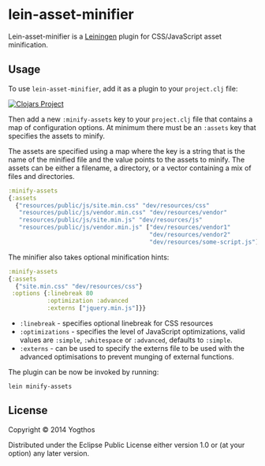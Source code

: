 # lein-asset-minifier

Lein-asset-minifier is a [Leiningen](https://github.com/technomancy/leiningen) plugin for CSS/JavaScript asset minification.

## Usage

To use `lein-asset-minifier`, add it as a plugin to your `project.clj` file:

[![Clojars Project](http://clojars.org/lein-asset-minifier/latest-version.svg)](http://clojars.org/lein-asset-minifier)

Then add a new `:minify-assets` key to your `project.clj` file that contains a map of configuration options.
At minimum there must be an `:assets` key that specifies the assets to minify.

The assets are specified using a map where the key is a string that is the name of the minified file and the
value points to the assets to minify. The assets can be either a filename, a directory, or a vector containing
a mix of files and directories.

```clojure
:minify-assets
{:assets
  {"resources/public/js/site.min.css" "dev/resources/css"
   "resources/public/js/vendor.min.css" "dev/resources/vendor"
   "resources/public/js/site.min.js" "dev/resources/js"
   "resources/public/js/vendor.min.js" ["dev/resources/vendor1"
                                        "dev/resources/vendor2"
                                        "dev/resources/some-script.js"]}}
```

The minifier also takes optional minification hints:

```clojure
:minify-assets
{:assets
  {"site.min.css" "dev/resources/css"}
 :options {:linebreak 80
           :optimization :advanced
           :externs ["jquery.min.js"]}}
```

* `:linebreak` - specifies optional linebreak for CSS resources
* `:optimizations` - specifies the level of JavaScript optimizations, valid values are `:simple`, `:whitespace` or `:advanced`, defaults to `:simple`.
* `:externs` - can be used to specify the externs file to be used with the advanced optimisations to prevent munging of external functions.

The plugin can be now be invoked by running:


```
lein minify-assets
```

## License

Copyright © 2014 Yogthos

Distributed under the Eclipse Public License either version 1.0 or (at
your option) any later version.
